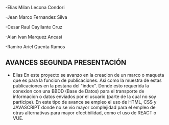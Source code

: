 -Elias Milan Lecona Condori

-Jean Marco Fernandez Silva

-Cesar Raul Cayllante Cruz

-Alan Ivan Marquez Ancasi

-Ramiro Ariel Quenta Ramos

## AVANCES SEGUNDA PRESENTACIÓN
- Elias
En este proyecto se avanzo en la creacion de un marco o maqueta que es para la funcion de publicaciones.
Asi como la muestra de estas publicaciones en la pestana del "index". Donde esto requerida la conexion 
con una BBDD (Base de Datos) para el transporte de informacion o datos enviados por el usuario 
(parte de la cual no soy participe). En este tipo de avance se empleo el uso de HTML,
CSS y JAVASCRIPT donde no se vio mayor complejidad para el empleo de otras alternativas para mayor
efectibilidad, como el uso de REACT o VUE.
